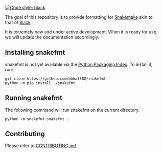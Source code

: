 [![Code style: black](https://img.shields.io/badge/code%20style-black-000000.svg)](https://github.com/psf/black)

The goal of this repository is to provide formatting for [Snakemake][snakemake] akin to that of [Black][black].

It is extremely new and under active development. When it is ready for use, we will update
the documentation accordingly.

## Installing snakefmt

snakefmt is not yet available via the
[Python Packaging Index](https://pypi.org/). To install it, run:

```
git clone https://github.com/mbhall88/snakefmt
python -m pip install ./snakefmt
```

## Running snakefmt

The following command will run snakefmt on the current directory:
```
python -m snakefmt.snakefmt .
```

## Contributing

Please refer to [CONTRIBUTING.md][contributing]


[snakemake]: https://snakemake.readthedocs.io/
[black]: https://black.readthedocs.io/en/stable/
[pyproject]: https://github.com/mbhall88/snakefmt/blob/master/pyproject.toml
[poetry]: https://python-poetry.org
[contributing]: https://github.com/mbhall88/snakefmt/blob/master/CONTRIBUTING.md
